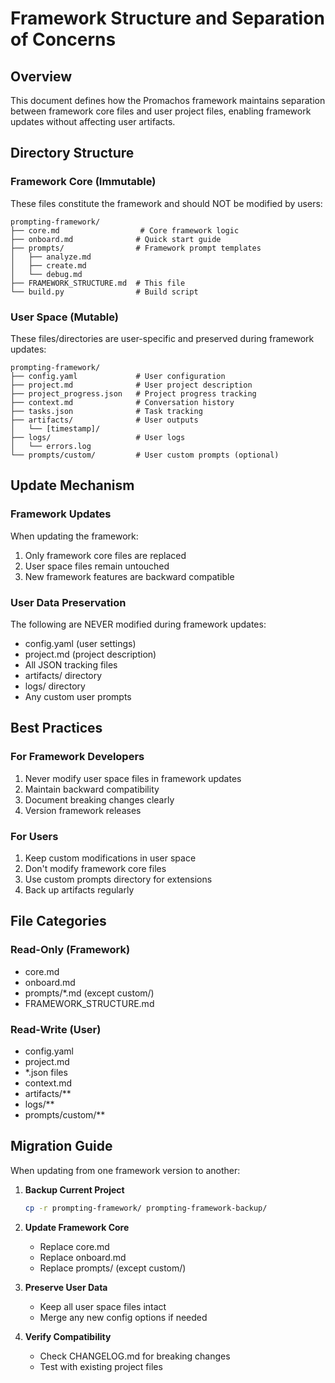 # Framework Structure and Separation of Concerns

## Overview
This document defines how the Promachos framework maintains separation between framework core files and user project files, enabling framework updates without affecting user artifacts.

## Directory Structure

### Framework Core (Immutable)
These files constitute the framework and should NOT be modified by users:
```
prompting-framework/
├── core.md                  # Core framework logic
├── onboard.md              # Quick start guide
├── prompts/                # Framework prompt templates
│   ├── analyze.md
│   ├── create.md
│   └── debug.md
├── FRAMEWORK_STRUCTURE.md  # This file
└── build.py                # Build script
```

### User Space (Mutable)
These files/directories are user-specific and preserved during framework updates:
```
prompting-framework/
├── config.yaml             # User configuration
├── project.md              # User project description
├── project_progress.json   # Project progress tracking
├── context.md              # Conversation history
├── tasks.json              # Task tracking
├── artifacts/              # User outputs
│   └── [timestamp]/
├── logs/                   # User logs
│   └── errors.log
└── prompts/custom/         # User custom prompts (optional)
```

## Update Mechanism

### Framework Updates
When updating the framework:
1. Only framework core files are replaced
2. User space files remain untouched
3. New framework features are backward compatible

### User Data Preservation
The following are NEVER modified during framework updates:
- config.yaml (user settings)
- project.md (project description)
- All JSON tracking files
- artifacts/ directory
- logs/ directory
- Any custom user prompts

## Best Practices

### For Framework Developers
1. Never modify user space files in framework updates
2. Maintain backward compatibility
3. Document breaking changes clearly
4. Version framework releases

### For Users
1. Keep custom modifications in user space
2. Don't modify framework core files
3. Use custom prompts directory for extensions
4. Back up artifacts regularly

## File Categories

### Read-Only (Framework)
- core.md
- onboard.md
- prompts/*.md (except custom/)
- FRAMEWORK_STRUCTURE.md

### Read-Write (User)
- config.yaml
- project.md
- *.json files
- context.md
- artifacts/**
- logs/**
- prompts/custom/**

## Migration Guide

When updating from one framework version to another:

1. **Backup Current Project**
   ```bash
   cp -r prompting-framework/ prompting-framework-backup/
   ```

2. **Update Framework Core**
   - Replace core.md
   - Replace onboard.md
   - Replace prompts/ (except custom/)
   
3. **Preserve User Data**
   - Keep all user space files intact
   - Merge any new config options if needed

4. **Verify Compatibility**
   - Check CHANGELOG.md for breaking changes
   - Test with existing project files